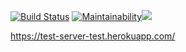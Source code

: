 [![Build Status](https://travis-ci.org/travis-ci/travis-web.svg?branch=master)](https://travis-ci.org/travis-ci/travis-web)   [![Maintainability](https://api.codeclimate.com/v1/badges/1ca6fe78aaf46ce09760/maintainability)](https://codeclimate.com/github/Bekhzod1995/test-sever/maintainability)<a href="https://codeclimate.com/github/Bekhzod1995/test-sever/test_coverage"><img src="https://api.codeclimate.com/v1/badges/1ca6fe78aaf46ce09760/test_coverage" /></a>


https://test-server-test.herokuapp.com/